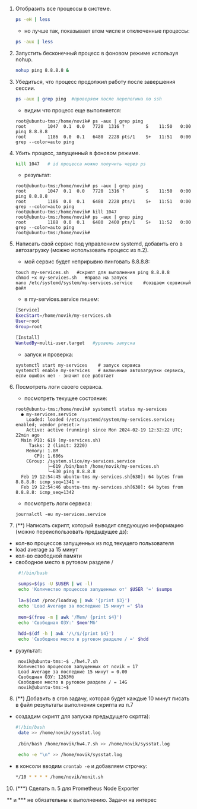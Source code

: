 1. Отобразить все процессы в системе.
   ```bash
   ps -eH | less
   ```
    - но лучше так, показывает втом числе и отключенные процессы:
   
   ```bash
   ps -aux | less
   ```
2. Запустить бесконечный процесс в фоновом режиме используя nohup.
   ```bash
   nohup ping 8.8.8.8 &
   ```
   
3. Убедиться, что процесс продолжил работу после завершения сессии.
   ```bash
   ps -aux | grep ping  #проверяем после перелогина по ssh
   ```
   - видим что процесс еще выполняется:  
   ```console
   root@ubuntu-tms:/home/novik# ps -aux | grep ping
   root        1047  0.1  0.0   7720  1316 ?        S    11:50   0:00 ping 8.8.8.8
   root        1186  0.0  0.1   6480  2228 pts/1    S+   11:51   0:00 grep --color=auto ping
   ```
   
4. Убить процесс, запущенный в фоновом режиме.
   ```bash
   kill 1047   # id процесса можно получить через ps
   ```
   - результат:
   ```console
   root@ubuntu-tms:/home/novik# ps -aux | grep ping
   root        1047  0.1  0.0   7720  1316 ?        S    11:50   0:00 ping 8.8.8.8
   root        1186  0.0  0.1   6480  2228 pts/1    S+   11:51   0:00 grep --color=auto ping
   root@ubuntu-tms:/home/novik# kill 1047
   root@ubuntu-tms:/home/novik# ps -aux | grep ping
   root        1188  0.0  0.1   6480  2400 pts/1    S+   11:52   0:00 grep --color=auto ping
   root@ubuntu-tms:/home/novik#
   ```
5. Написать свой сервис под управлением systemd, добавить его в автозагрузку (можно использовать процесс из п.2).
   - мой сервис будет неприрывно пинговать 8.8.8.8:
   ```console
   touch my-services.sh   #скрипт для выполнения ping 8.8.8.8
   chmod +x my-services.sh   #права на запуск
   nano /etc/systemd/system/my-services.service    #создаем сервисный файл
   ```
   - в my-services.service пишем:
   ```bash
   [Service]
   ExecStart=/home/novik/my-services.sh  
   User=root
   Group=root

   [Install]
   WantedBy=multi-user.target   #уровень запуска
   ```
   - запуск и проверка:
   ```console
   systemctl start my-services    # запуск сервиса
   systemctl enable my-services   # включение автозагрузки сервиса, если ошибок нет - значит все работает
   ```
   
6. Посмотреть логи своего сервиса.
   - посмотреть текущее состояние:
     
    ```console  
    root@ubuntu-tms:/home/novik# systemctl status my-services
      ● my-services.service
        Loaded: loaded (/etc/systemd/system/my-services.service; enabled; vendor preset:>
        Active: active (running) since Mon 2024-02-19 12:32:22 UTC; 22min ago
      Main PID: 619 (my-services.sh)
         Tasks: 2 (limit: 2220)
        Memory: 1.8M
           CPU: 1.686s
        CGroup: /system.slice/my-services.service
                ├─619 /bin/bash /home/novik/my-services.sh
                └─630 ping 8.8.8.8
      Feb 19 12:54:45 ubuntu-tms my-services.sh[630]: 64 bytes from 8.8.8.8: icmp_seq=1341 >
      Feb 19 12:54:46 ubuntu-tms my-services.sh[630]: 64 bytes from 8.8.8.8: icmp_seq=1342   
    ```


   - посмотреть логи сервиса:
   ```console
   journalctl -eu my-services.service
   ```
7. (**) Написать скрипт, который выводит следующую информацию (можно переиспользовать предыдущее дз):  
- кол-во процессов запущенных из под текущего пользователя
- load average за 15 минут
- кол-во свободной памяти
- свободное место в рутовом разделе /
  ```bash
   #!/bin/bash
   
   sumps=$(ps -U $USER | wc -l)
   echo 'Количество процессов запущенных от' $USER '=' $sumps
   
   la=$(cat /proc/loadavg | awk '{print $3}')
   echo 'Load Average за последние 15 минут =' $la
   
   mem=$(free -m | awk '/Mem/ {print $4}')
   echo 'Свободная ОЗУ:' $mem'Мб'
   
   hdd=$(df -h | awk '/\/$/{print $4}')
   echo 'Свободное место в рутовом разделе / =' $hdd
  ```
- рузультат:
  ```console
   novik@ubuntu-tms:~$ ./hw4.7.sh
   Количество процессов запущенных от novik = 17
   Load Average за последние 15 минут = 0.00
   Свободная ОЗУ: 1263Мб
   Свободное место в рутовом разделе / = 14G
   novik@ubuntu-tms:~$
  ```
8. (**) Добавить в cron задачу, которая будет каждые 10 минут писать в файл результаты выполнения скрипта из п.7
- создадим скрипт для запуска предыдущего скрпта):
  ```bash
  #!/bin/bash
   date >> /home/novik/sysstat.log
   
   /bin/bash /home/novik/hw4.7.sh >> /home/novik/sysstat.log
   
   echo -e "\n" >> /home/novik/sysstat.log
  ```
- в консоли вводим `crontab -e` и добавляем строчку:
  ```bash
  */10 * * * * /home/novik/monit.sh
  ```
10. (***) Сделать п. 5 для Prometheus Node Exporter

** и *** не обязательны к выполнению. Задачи на интерес
